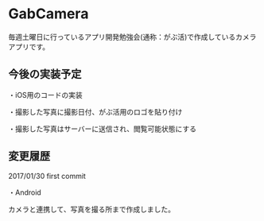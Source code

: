 # GabCamera 

毎週土曜日に行っているアプリ開発勉強会(通称：がぶ活)で作成しているカメラアプリです。


今後の実装予定
----------

・iOS用のコードの実装

・撮影した写真に撮影日付、がぶ活用のロゴを貼り付け

・撮影した写真はサーバーに送信され、閲覧可能状態にする

変更履歴
----------

2017/01/30
first commit 

・Android

カメラと連携して、写真を撮る所まで作成しました。
